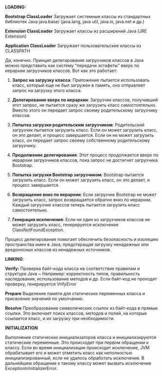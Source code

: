 **LOADING:**

**Bootstrap ClassLoader**
Загружает системные классы из стандартных библиотек Java
java.base/
(java.lang, java util, java.io, java.net и др.)

**Extension ClassLoader**
Загружает классы из расширений Java (JRE Extension)

**Application ClassLoader**
Загружает пользовательские классы из CLASSPATH

Да, конечно. Принцип делегирования загрузчиков классов в Java можно представить как систему “передачи эстафеты” вверх по иерархии загрузчиков классов. Вот как это работает:

1. **Запрос на загрузку класса**:
	Приложение пытается использовать класс, который еще не был загружен в память, оно отправляет запрос на загрузку этого класса.
    
2. **Делегирование вверх по иерархии**:
	Загрузчик классов, получивший этот запрос, не пытается сразу же загрузить класс самостоятельно. Вместо этого он передает запрос своему родительскому загрузчику классов.
    
3. **Попытка загрузки родительским загрузчиком**:
	Родительский загрузчик пытается загрузить класс.
	Если он может загрузить класс, он это делает, и процесс завершается.
	Если он не может загрузить класс, он передает запрос своему собственному родительскому загрузчику.
    
4. **Продолжение делегирования**:
	Этот процесс продолжается вверх по иерархии загрузчиков классов, пока запрос не достигнет загрузчика Bootstrap.
    
5. **Попытка загрузки Bootstrap загрузчиком**:
	Bootstrap пытается загрузить класс.
	Если он может загрузить класс, он это делает, и процесс завершается.
    
6. **Возвращение вниз по иерархии**:
	Если загрузчик Bootstrap не может загрузить класс, запрос возвращается обратно вниз по иерархии.
	Каждый загрузчик классов теперь пытается загрузить класс самостоятельно.
    
7. **Генерация исключения**:
	Если ни один из загрузчиков классов не может загрузить класс, генерируется исключение ClassNotFoundException.
    

Процесс делегирования помогает обеспечить безопасность и изоляцию пространства имен в Java, предотвращая загрузку ненадежных или вредоносных классов из ненадежных источников.

**LINKING**:

**Verify:**
Проверка байт-кода класса на соответствие правилам и структуре Java
~ Например: корректность типов, правильность наследования, использование методов и др.
Если байт-код не проходит проверку, генерируется VrifyError

**Prepare**
Выделение памяти для статических переменных класса и присвоение значений по умолчанию.

**Resolve**
Преобразование символических ссылок из байт-кода в прямые ссылки.
Это включает поиск классов, методов и полей, на которые ссылается класс, и их загрузку при необходимости.

**INITIALIZATION**

Выполнение статических инициализаторов класса и инициализируются статические переменные. Это происходит при первом обращении к классу. Если во время инициализации происходит исключение, JVM обрабатывает его и может отметить класс как неполностью инициализированный, если не удалось обработать исключение. 
В дальнейшем обращение к такому классу может вызвать исключение ExceptionInInitializerError.